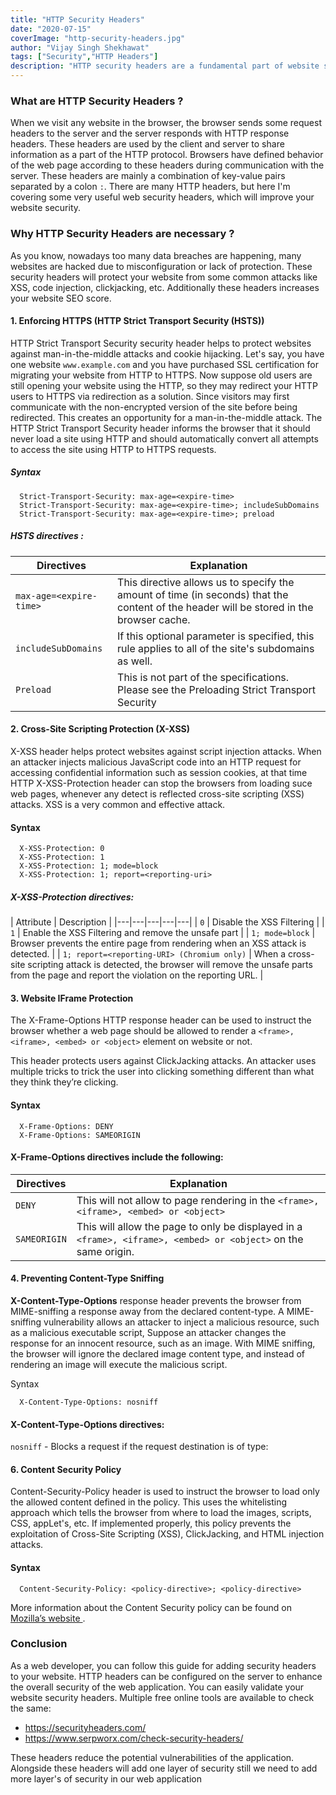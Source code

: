 ```yaml
---
title: "HTTP Security Headers"
date: "2020-07-15"
coverImage: "http-security-headers.jpg"
author: "Vijay Singh Shekhawat"
tags: ["Security","HTTP Headers"]
description: "HTTP security headers are a fundamental part of website security. Upon implementation, they protect you against the types of attacks that your site is most likely to come across. These headers protect against XSS, code injection, clickjacking, etc. This article explains most commonly used HTTP headers in context to application security"
---
```


### What are HTTP Security Headers ? 

When we visit any website in the browser, the browser sends some request headers to the server and the server responds with HTTP response headers. These headers are used by the client and server to share information as a part of the HTTP protocol. Browsers have defined behavior of the web page according to these headers during communication with the server. These headers are mainly a combination of key-value pairs separated by a colon `:`. There are many HTTP headers, but here I'm covering some very useful web security headers, which will improve your website security. 

### Why HTTP Security Headers are necessary ? 
As you know, nowadays too many data breaches are happening, many websites are hacked due to misconfiguration or lack of protection. These security headers will protect your website from some common attacks like XSS, code injection, clickjacking, etc. Additionally these headers increases your website SEO score.

#### 1. Enforcing HTTPS (HTTP Strict Transport Security (HSTS))
HTTP Strict Transport Security security header helps to protect websites against man-in-the-middle attacks and cookie hijacking. Let's say, you have one website `www.example.com` and you have purchased SSL certification for migrating your website from HTTP to HTTPS. Now suppose old users are still opening your website using the HTTP, so they may redirect your HTTP users to HTTPS via redirection as a solution. Since visitors may first communicate with the non-encrypted version of the site before being redirected. This creates an opportunity for a man-in-the-middle attack. The HTTP Strict Transport Security header informs the browser that it should never load a site using HTTP and should automatically convert all attempts to access the site using HTTP to HTTPS requests.

##### Syntax
  ```
    Strict-Transport-Security: max-age=<expire-time>
    Strict-Transport-Security: max-age=<expire-time>; includeSubDomains
    Strict-Transport-Security: max-age=<expire-time>; preload
  ```
##### HSTS directives :

|  Directives | Explanation   |  
|---|---|
|`max-age=<expire-time>` | This directive allows us to specify the amount of time (in seconds) that the content of the header will be stored in the browser cache. |
| `includeSubDomains`  | If this optional parameter is specified, this rule applies to all of the site's subdomains as well. | 
|  `Preload` | This is not part of the specifications. Please see the Preloading Strict Transport Security | 

#### 2. Cross-Site Scripting Protection (X-XSS)
X-XSS header helps protect websites against script injection attacks. When an attacker injects malicious JavaScript code into an HTTP request for accessing confidential information such as session cookies, at that time HTTP X-XSS-Protection header can stop the browsers from loading suce web pages, whenever any detect is reflected cross-site scripting (XSS) attacks. XSS is a very common and effective attack.

#### Syntax
  ```
    X-XSS-Protection: 0 
    X-XSS-Protection: 1 
    X-XSS-Protection: 1; mode=block 
    X-XSS-Protection: 1; report=<reporting-uri>
  ```
##### X-XSS-Protection directives:

| Attribute | Description |
|---|---|---|---|---|
| `0`  |  Disable the XSS Filtering | 
| `1`  |  Enable the XSS Filtering and remove the unsafe part | 
| `1; mode=block`  |  Browser prevents the entire page from rendering when an XSS attack is detected. | 
| `1; report=<reporting-URI> (Chromium only)`  | When a cross-site scripting attack is detected, the browser will remove the unsafe parts from the page and report the violation on the reporting URL. |  

#### 3. Website IFrame Protection
The X-Frame-Options HTTP response header can be used to instruct the browser whether a web page should be allowed to render a `<frame>, <iframe>, <embed> or <object>`  element on website or not.

This header protects users against ClickJacking attacks. An attacker uses multiple tricks to trick the user into clicking something different than what they think they’re clicking.

#### Syntax
  ```
    X-Frame-Options: DENY 
    X-Frame-Options: SAMEORIGIN
  ```
#### X-Frame-Options directives include the following:

|  Directives | Explanation   |  
|---|---|
|`DENY` |  This will not allow to page rendering in the `<frame>, <iframe>, <embed> or <object>`|
| `SAMEORIGIN` | This will allow the page to only be displayed in a `<frame>, <iframe>, <embed> or <object>` on the same origin. | 

#### 4. Preventing Content-Type Sniffing
**X-Content-Type-Options** response header prevents the browser from MIME-sniffing a response away from the declared content-type. A MIME-sniffing vulnerability allows an attacker to inject a malicious resource, such as a malicious executable script, Suppose an attacker changes the response for an innocent resource, such as an image. With MIME sniffing, the browser will ignore the declared image content type, and instead of rendering an image will execute the malicious script. 
 
Syntax 
  ``` 
    X-Content-Type-Options: nosniff 
  ```

#### X-Content-Type-Options directives:
  
`nosniff` - Blocks a request if the request destination is of type:


#### 6. Content Security Policy
Content-Security-Policy header is used to instruct the browser to load only the allowed content defined in the policy. This uses the whitelisting approach which tells the browser from where to load the images, scripts, CSS, appLet's, etc. If implemented properly, this policy prevents the exploitation of Cross-Site Scripting (XSS), ClickJacking, and HTML injection attacks.

#### Syntax
  ```
    Content-Security-Policy: <policy-directive>; <policy-directive>
  ```
More information about the Content Security policy can be found on  [Mozilla’s website ](https://developer.mozilla.org/en-US/docs/Web/HTTP/Headers/Content-Security-Policy).

  
### Conclusion
As a web developer, you can follow this guide for adding security headers to your website. HTTP headers can be configured on the server to enhance the overall security of the web application. You can easily validate your website security headers. Multiple free online tools are available to check the same:
  - https://securityheaders.com/
  - https://www.serpworx.com/check-security-headers/ 

These headers reduce the potential vulnerabilities of the application. Alongside these headers will add one layer of security still we need to add more layer's of security in our web application  

